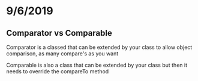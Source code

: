 # 9/6/2019

## Comparator vs Comparable

Comparator is a classed that can be extended
by your class to allow object comparison, as many
compare's as you want

Comparable is also a class that can be extended
by your class but then it needs to override the
compareTo method

